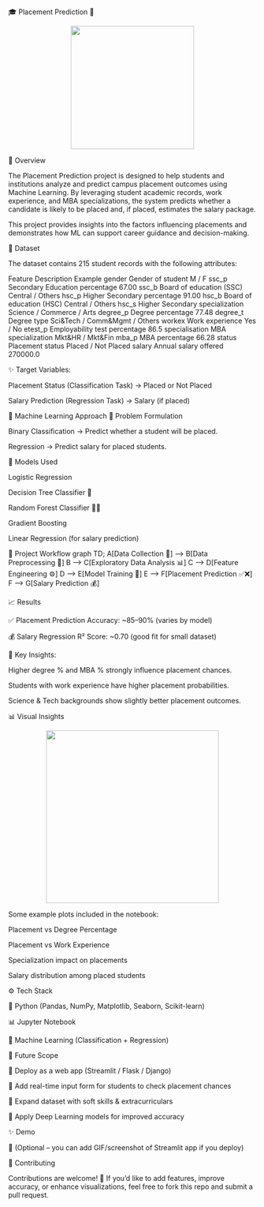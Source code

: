 🎓 Placement Prediction 🚀
<p align="center"> <img src="https://media.giphy.com/media/3o7aD2saalBwwftBIY/giphy.gif" width="250"> </p>
📌 Overview

The Placement Prediction project is designed to help students and institutions analyze and predict campus placement outcomes using Machine Learning. By leveraging student academic records, work experience, and MBA specializations, the system predicts whether a candidate is likely to be placed and, if placed, estimates the salary package.

This project provides insights into the factors influencing placements and demonstrates how ML can support career guidance and decision-making.

📂 Dataset

The dataset contains 215 student records with the following attributes:

Feature	Description	Example
gender	Gender of student	M / F
ssc_p	Secondary Education percentage	67.00
ssc_b	Board of education (SSC)	Central / Others
hsc_p	Higher Secondary percentage	91.00
hsc_b	Board of education (HSC)	Central / Others
hsc_s	Higher Secondary specialization	Science / Commerce / Arts
degree_p	Degree percentage	77.48
degree_t	Degree type	Sci&Tech / Comm&Mgmt / Others
workex	Work experience	Yes / No
etest_p	Employability test percentage	86.5
specialisation	MBA specialization	Mkt&HR / Mkt&Fin
mba_p	MBA percentage	66.28
status	Placement status	Placed / Not Placed
salary	Annual salary offered	270000.0

✨ Target Variables:

Placement Status (Classification Task) → Placed or Not Placed

Salary Prediction (Regression Task) → Salary (if placed)

🧠 Machine Learning Approach
🔹 Problem Formulation

Binary Classification → Predict whether a student will be placed.

Regression → Predict salary for placed students.

🔹 Models Used

Logistic Regression

Decision Tree Classifier 🌳

Random Forest Classifier 🌲🌲

Gradient Boosting

Linear Regression (for salary prediction)

🚀 Project Workflow
graph TD;
    A[Data Collection 📑] --> B[Data Preprocessing 🧹]
    B --> C[Exploratory Data Analysis 📊]
    C --> D[Feature Engineering ⚙️]
    D --> E[Model Training 🤖]
    E --> F[Placement Prediction ✅❌]
    F --> G[Salary Prediction 💰]

📈 Results

✅ Placement Prediction Accuracy: ~85–90% (varies by model)

💰 Salary Regression R² Score: ~0.70 (good fit for small dataset)

🔑 Key Insights:

Higher degree % and MBA % strongly influence placement chances.

Students with work experience have higher placement probabilities.

Science & Tech backgrounds show slightly better placement outcomes.

📊 Visual Insights
<p align="center"> <img src="https://media.giphy.com/media/26BRuo6sLetdllPAQ/giphy.gif" width="350"> </p>

Some example plots included in the notebook:

Placement vs Degree Percentage

Placement vs Work Experience

Specialization impact on placements

Salary distribution among placed students

⚙️ Tech Stack

🐍 Python (Pandas, NumPy, Matplotlib, Seaborn, Scikit-learn)

📊 Jupyter Notebook

🔮 Machine Learning (Classification + Regression)

📌 Future Scope

🔹 Deploy as a web app (Streamlit / Flask / Django)

🔹 Add real-time input form for students to check placement chances

🔹 Expand dataset with soft skills & extracurriculars

🔹 Apply Deep Learning models for improved accuracy

✨ Demo

🎥 (Optional – you can add GIF/screenshot of Streamlit app if you deploy)

🤝 Contributing

Contributions are welcome! 🎉
If you’d like to add features, improve accuracy, or enhance visualizations, feel free to fork this repo and submit a pull request. 
